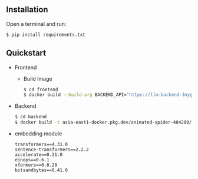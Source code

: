 ## Installation

Open a terminal and run:

```bash
$ pip install requirements.txt
```

## Quickstart
- Frontend 
  - Build Image
    ```bash
    $ cd frontend
    $ docker build --build-arg BACKEND_API="https://llm-backend-3nygwkh4ya-de.a.run.app" -t asia-east1-docker.pkg.dev/animated-spider-404200/ai-project/llm-frontend ./
    ```
- Backend
    ```bash
    $ cd backend
    $ docker build -t asia-east1-docker.pkg.dev/animated-spider-404200/ai-project/llm-backend ./
    ```
    
- embedding module
    ```
    transformers==4.31.0
    sentence-transformers==2.2.2
    accelerate==0.21.0
    einops==0.6.1
    xformers==0.0.20
    bitsandbytes==0.41.0
    ```